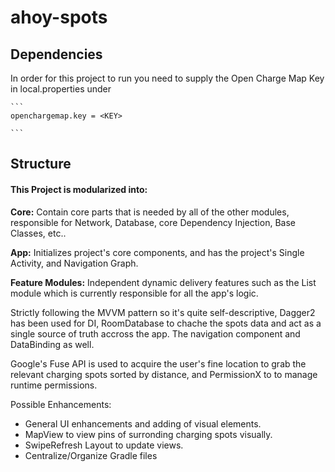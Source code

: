 # ahoy-spots

## Dependencies

In order for this project to run you need to supply the Open Charge Map Key in local.properties under
```` 
```
openchargemap.key = <KEY>

```
````

## Structure
#### This Project is modularized into:

**Core:** Contain core parts that is needed by all of the other modules, responsible for Network, Database, core Dependency Injection, Base Classes, etc..  

**App:** Initializes project's core components, and has the project's Single Activity, and Navigation Graph.

**Feature Modules:** Independent dynamic delivery features such as the List module which is currently responsible for all the app's logic.

Strictly following the MVVM pattern so it's quite self-descriptive, Dagger2 has been used for DI, RoomDatabase to chache the spots data and act as a single source of truth accross the app. The navigation component and DataBinding as well.

Google's Fuse API is used to acquire the user's fine location to grab the relevant charging spots sorted by distance, and PermissionX to to manage runtime permissions.


Possible Enhancements:
- General UI enhancements and adding of visual elements.
- MapView to view pins of surronding charging spots visually.
- SwipeRefresh Layout to update views.
- Centralize/Organize Gradle files
